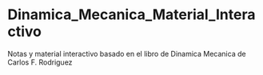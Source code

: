 # Dinamica_Mecanica_Material_Interactivo
Notas y material interactivo  basado en el libro de Dinamica Mecanica de Carlos F. Rodriguez
